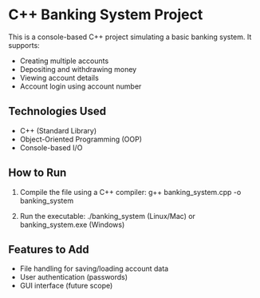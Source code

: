 # C++ Banking System Project

This is a console-based C++ project simulating a basic banking system. It supports:
- Creating multiple accounts
- Depositing and withdrawing money
- Viewing account details
- Account login using account number

## Technologies Used
- C++ (Standard Library)
- Object-Oriented Programming (OOP)
- Console-based I/O

## How to Run
1. Compile the file using a C++ compiler:
   g++ banking_system.cpp -o banking_system

2. Run the executable:
   ./banking_system (Linux/Mac) or banking_system.exe (Windows)

## Features to Add
- File handling for saving/loading account data
- User authentication (passwords)
- GUI interface (future scope)
